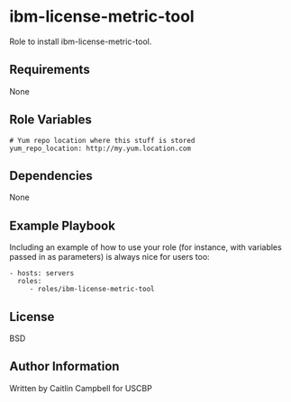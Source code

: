 ibm-license-metric-tool
=========

Role to install ibm-license-metric-tool.

Requirements
------------

None

Role Variables
--------------

```
# Yum repo location where this stuff is stored
yum_repo_location: http://my.yum.location.com
```

Dependencies
------------

None

Example Playbook
----------------

Including an example of how to use your role (for instance, with variables passed in as parameters) is always nice for users too:

    - hosts: servers
      roles:
         - roles/ibm-license-metric-tool

License
-------

BSD

Author Information
------------------

Written by Caitlin Campbell for USCBP
